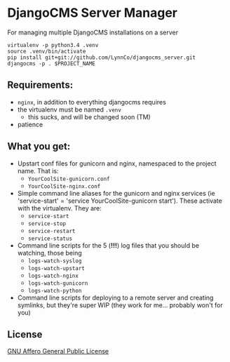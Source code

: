 # DjangoCMS Server Manager

For managing multiple DjangoCMS installations on a server

```
virtualenv -p python3.4 .venv
source .venv/bin/activate
pip install git+git://github.com/LynnCo/djangocms_server.git
djangocms -p . $PROJECT_NAME
```

## Requirements:

* `nginx`, in addition to everything djangocms requires
* the virtualenv must be named `.venv`
    * this sucks, and will be changed soon (TM)
* patience

## What you get:

* Upstart conf files for gunicorn and nginx, namespaced to the project name. That is:
    * `YourCoolSite-gunicorn.conf`
    * `YourCoolSite-nginx.conf`
* Simple command line aliases for the gunicorn and nginx services (ie 'service-start' = 'service YourCoolSite-gunicorn start'). These activate with the virtualenv. They are:
    * `service-start`
    * `service-stop`
    * `service-restart`
    * `service-status`
* Command line scripts for the 5 (**!!!**) log files that you should be watching, those being
    * `logs-watch-syslog`
    * `logs-watch-upstart`
    * `logs-watch-nginx`
    * `logs-watch-gunicorn`
    * `logs-watch-python`
* Command line scripts for deploying to a remote server and creating symlinks, but they're super WIP (they work for me... probably won't for you)

## License

[GNU Affero General Public License](https://www.tldrlegal.com/l/agpl3)

